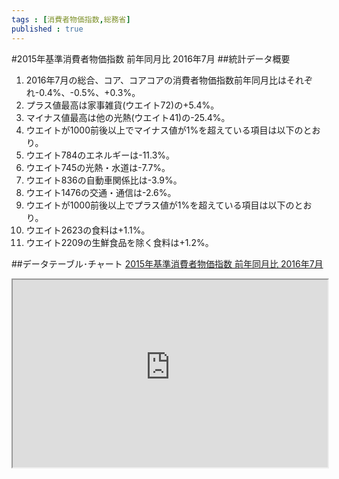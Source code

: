 ```yaml
--- 
tags : [消費者物価指数,総務省] 
published : true
---
```

#2015年基準消費者物価指数 前年同月比 2016年7月
##統計データ概要
1. 2016年7月の総合、コア、コアコアの消費者物価指数前年同月比はそれぞれ-0.4%、-0.5%、+0.3%。
1. プラス値最高は家事雑貨(ウエイト72)の+5.4%。
1. マイナス値最高は他の光熱(ウエイト41)の-25.4%。
1. ウエイトが1000前後以上でマイナス値が1%を超えている項目は以下のとおり。
 1. ウエイト784のエネルギーは-11.3%。
 1. ウエイト745の光熱・水道は-7.7%。
 1. ウエイト836の自動車関係比は-3.9%。
 1. ウエイト1476の交通・通信は-2.6%。
1. ウエイトが1000前後以上でプラス値が1%を超えている項目は以下のとおり。
 1. ウエイト2623の食料は+1.1%。
 1. ウエイト2209の生鮮食品を除く食料は+1.2%。

##データテーブル･チャート
[2015年基準消費者物価指数 前年同月比 2016年7月](
http://knowledgevault.saecanet.com/charts/am-consulting.co.jp-2016-08-26-12-36-44.html
)

<iframe src="
http://knowledgevault.saecanet.com/charts/am-consulting.co.jp-2016-08-26-12-36-44.html
" width="100%" height="300px"></iframe>